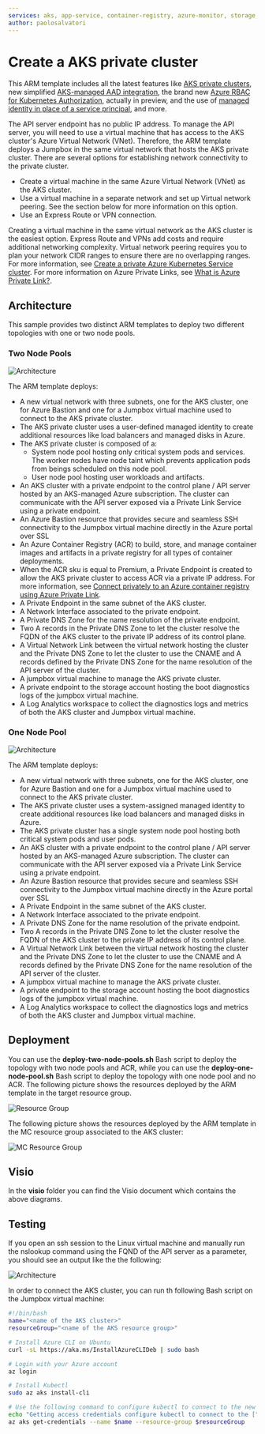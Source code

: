 ```yaml
---
services: aks, app-service, container-registry, azure-monitor, storage, virtual-network, virtual-machines, private-link, templates
author: paolosalvatori
---
```


# Create a AKS private cluster #

This ARM template includes all the latest features like [AKS private clusters](https://docs.microsoft.com/en-us/azure/aks/private-clusters), new simplified [AKS-managed AAD integration](https://docs.microsoft.com/en-us/azure/aks/managed-aad), the brand new [Azure RBAC for Kubernetes Authorization](https://docs.microsoft.com/en-us/azure/aks/manage-azure-rbac), actually in preview, and the use of [managed identity in place of a service principal](https://docs.microsoft.com/en-us/azure/aks/use-managed-identity), and more. 

The API server endpoint has no public IP address. To manage the API server, you will need to use a virtual machine that has access to the AKS cluster's Azure Virtual Network (VNet). Therefore, the ARM template deploys a Jumpbox in the same virtual network that hosts the AKS private cluster. There are several options for establishing network connectivity to the private cluster.

- Create a virtual machine in the same Azure Virtual Network (VNet) as the AKS cluster.
- Use a virtual machine in a separate network and set up Virtual network peering. See the section below for more information on this option.
- Use an Express Route or VPN connection.

Creating a virtual machine in the same virtual network as the AKS cluster is the easiest option. Express Route and VPNs add costs and require additional networking complexity. Virtual network peering requires you to plan your network CIDR ranges to ensure there are no overlapping ranges. For more information, see [Create a private Azure Kubernetes Service cluster](https://docs.microsoft.com/en-us/azure/aks/private-clusters). For more information on Azure Private Links, see [What is Azure Private Link?](https://docs.microsoft.com/en-us/azure/private-link/private-link-overview).

## Architecture ##

This sample provides two distinct ARM templates to deploy two different topologies with one or two node pools.

### Two Node Pools ###

![Architecture](images/architecture-two-node-pools.png)

The ARM template deploys:

- A new virtual network with three subnets, one for the AKS cluster, one for Azure Bastion and one for a Jumpbox virtual machine used to connect to the AKS private cluster.
- The AKS private cluster uses a user-defined managed identity to create additional resources like load balancers and managed disks in Azure.
- The AKS private cluster is composed of a:
  - System node pool hosting only critical system pods and services. The worker nodes have node taint which prevents application pods from beings scheduled on this node pool.
  - User node pool hosting user workloads and artifacts.
- An AKS cluster with a private endpoint to the control plane / API server hosted by an AKS-managed Azure subscription. The cluster can communicate with the API server exposed via a Private Link Service using a private endpoint.
- An Azure Bastion resource that provides secure and seamless SSH connectivity to the Jumpbox virtual machine directly in the Azure portal over SSL
- An Azure Container Registry (ACR) to build, store, and manage container images and artifacts in a private registry for all types of container deployments.
- When the ACR sku is equal to Premium, a Private Endpoint is created to allow the AKS private cluster to access ACR via a private IP address. For more information, see [Connect privately to an Azure container registry using Azure Private Link](https://docs.microsoft.com/en-us/azure/container-registry/container-registry-private-link).
- A Private Endpoint in the same subnet of the AKS cluster.
- A Network Interface associated to the private endpoint.
- A Private DNS Zone for the name resolution of the private endpoint.
- Two A records in the Private DNS Zone to let the cluster resolve the FQDN of the AKS cluster to the private IP address of its control plane.
- A Virtual Network Link between the virtual network hosting the cluster and the Private DNS Zone to let the cluster to use the CNAME and A records defined by the Private DNS Zone for the name resolution of the API server of the cluster.
- A jumpbox virtual machine to manage the AKS private cluster.
- A private endpoint to the storage account hosting the boot diagnostics logs of the jumpbox virtual machine.
- A Log Analytics workspace to collect the diagnostics logs and metrics of both the AKS cluster and Jumpbox virtual machine.

### One Node Pool ###

![Architecture](images/architecture-one-node-pool.png)

The ARM template deploys:

- A new virtual network with three subnets, one for the AKS cluster, one for Azure Bastion and one for a Jumpbox virtual machine used to connect to the AKS private cluster.
- The AKS private cluster uses a system-assigned managed identity to create additional resources like load balancers and managed disks in Azure.
- The AKS private cluster has a single system node pool hosting both critical system pods and user pods.
- An AKS cluster with a private endpoint to the control plane / API server hosted by an AKS-managed Azure subscription. The cluster can communicate with the API server exposed via a Private Link Service using a private endpoint.
- An Azure Bastion resource that provides secure and seamless SSH connectivity to the Jumpbox virtual machine directly in the Azure portal over SSL
- A Private Endpoint in the same subnet of the AKS cluster.
- A Network Interface associated to the private endpoint.
- A Private DNS Zone for the name resolution of the private endpoint.
- Two A records in the Private DNS Zone to let the cluster resolve the FQDN of the AKS cluster to the private IP address of its control plane.
- A Virtual Network Link between the virtual network hosting the cluster and the Private DNS Zone to let the cluster to use the CNAME and A records defined by the Private DNS Zone for the name resolution of the API server of the cluster.
- A jumpbox virtual machine to manage the AKS private cluster.
- A private endpoint to the storage account hosting the boot diagnostics logs of the jumpbox virtual machine.
- A Log Analytics workspace to collect the diagnostics logs and metrics of both the AKS cluster and Jumpbox virtual machine.

## Deployment ##

You can use the **deploy-two-node-pools.sh** Bash script to deploy the topology with two node pools and ACR, while you can use the **deploy-one-node-pool.sh** Bash script to deploy the topology with one node pool and no ACR. The following picture shows the resources deployed by the ARM template in the target resource group.

![Resource Group](images/resourcegroup.png)

The following picture shows the resources deployed by the ARM template in the MC resource group associated to the AKS cluster:

![MC Resource Group](images/mc_resourcegroup.png)

## Visio ##

In the **visio** folder you can find the Visio document which contains the above diagrams.

## Testing ##

If you open an ssh session to the Linux virtual machine and manually run the nslookup command using the FQND of the API server as a parameter, you should see an output like the the following:

![Architecture](images/nslookup.png)

In order to connect the AKS cluster, you can run th following Bash script on the Jumpbox virtual machine:

```bash
#!/bin/bash
name="<name of the AKS cluster>"
resourceGroup="<name of the AKS resource group>"

# Install Azure CLI on Ubuntu
curl -sL https://aka.ms/InstallAzureCLIDeb | sudo bash

# Login with your Azure account
az login

# Install Kubectl
sudo az aks install-cli

# Use the following command to configure kubectl to connect to the new Kubernetes cluster
echo "Getting access credentials configure kubectl to connect to the ["$aksName"] AKS cluster..."
az aks get-credentials --name $name --resource-group $resourceGroup
```
